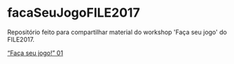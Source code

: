 # facaSeuJogoFILE2017
Repositório feito para compartilhar material do workshop 'Faça seu jogo' do FILE2017.

[“Faça seu jogo!” 01](https://docs.google.com/presentation/d/1ngV9uzew4OD0gxDNj5QTO2A-27xBin9pGnEqbqOb2gY/edit?usp=sharing)
